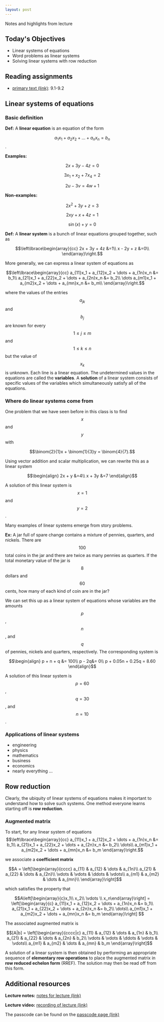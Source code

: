 ```yaml
---
layout: post
---
```


Notes and highlights from lecture

## Today's Objectives

* Linear systems of equations
* Word problems as linear systems
* Solving linear systems with row reduction

## Reading assignments

* <a target="_parent" href="../../../extras/textbook.pdf">primary text (link)</a>: 9.1-9.2

##  Linear systems of equations

### Basic definition

**Def:** A **linear equation** is an equation of the form

$$a_1x_1 + a_2x_2 + \dots + a_nx_n = b_n$$.

**Examples:**

$$2x + 3y - 4z = 0$$

$$3x_1 + x_2 +7x_4 = 2$$

$$2u - 3v = 4w + 1$$

**Non-examples:**

$$2x^2 + 3y + z = 3$$

$$2xy + x + 4z = 1$$

$$\sin(x) + y = 0$$

**Def:** A **linear system** is a bunch of linear equations grouped together, such as

$$\left\lbrace\begin{array}{cc}
2x + 3y + 4z &=1\\
 x - 2y +  z &=0\\
\end{array}\right.$$

More generally, we can express a linear system of equations as

$$\left\lbrace\begin{array}{cc}
a_{11}x_1 + a_{12}x_2 + \dots + a_{1n}x_n &= b_1\\
a_{21}x_1 + a_{22}x_2 + \dots + a_{2n}x_n &= b_2\\
\dots
a_{m1}x_1 + a_{m2}x_2 + \dots + a_{mn}x_n &= b_m\\
\end{array}\right.$$

where the values of the entries $$a_{jk}$$ and $$b_j$$ are known for every $$1\leq j\leq m$$ and $$1\leq k\leq n$$ but the value of $$x_k$$ is unknown.
Each line is a linear equation.  The undetermined values in the equations are called the **variables**.  A **solution** of a linear system consists of specific values of the variables which simultaneously satisfy all of the equations.

### Where do linear systems come from

One problem that we have seen before in this class is to find $$x$$ and $$y$$ with

$$\binom{2}{1}x + \binom{1}{3}y = \binom{4}{7}.$$

Using vector addition and scalar multiplication, we can rewrite this as a linear system

$$\begin{align}
2x + y &=4\\
x + 3y &=7
\end{align}$$

A solution of this linear system is $$x=1$$ and $$y=2$$.

Many examples of linear systems emerge from story problems.

**Ex:** A jar full of spare change contains a mixture of pennies, quarters, and nickels.  There are $$100$$ total coins in the jar and there are twice as many pennies as quarters.  If the total monetary value of the jar is $$8$$ dollars and $$60$$ cents, how many of each kind of coin are in the jar?

We can set this up as a linear system of equations whose variables are the amounts $$p$$, $$n$$, and $$q$$ of pennies, nickels and quarters, respectively.  The corresponding system is

$$\begin{align}
p + n + q &= 100\\
p - 2q&= 0\\
p + 0.05n + 0.25q = 8.60
\end{align}$$

A solution of this linear system is $$p =60$$, $$q = 30$$, and $$n = 10$$.

### Applications of linear systems
* engineering
* physics
* mathematics
* business
* economics
* nearly everything ...

## Row reduction
Clearly, the ubiquity of linear systems of equations makes it important to understand how to solve such systems.
One method everyone learns starting off is **row reduction**.

### Augmented matrix
To start, for any linear system of equations
$$\left\lbrace\begin{array}{cc}
a_{11}x_1 + a_{12}x_2 + \dots + a_{1n}x_n &= b_1\\
a_{21}x_1 + a_{22}x_2 + \dots + a_{2n}x_n &= b_2\\
\dots\\
a_{m1}x_1 + a_{m2}x_2 + \dots + a_{mn}x_n &= b_m
\end{array}\right.$$

we associate a **coefficient matrix**

$$A = \left[\begin{array}{cccc}
a_{11} & a_{12} & \dots & a_{1n}\\
a_{21} & a_{22} & \dots & a_{2n}\\
\vdots & \vdots & \ddots & \vdots\\
a_{m1} & a_{m2} & \dots & a_{mn}\\
\end{array}\right]$$

which satisfies the property that

$$A\left[\begin{array}{c}x_1\\ x_2\\ \vdots \\ x_n\end{array}\right] =
\left[\begin{array}{c}
a_{11}x_1 + a_{12}x_2 + \dots + a_{1n}x_n &= b_1\\
a_{21}x_1 + a_{22}x_2 + \dots + a_{2n}x_n &= b_2\\
\dots\\
a_{m1}x_1 + a_{m2}x_2 + \dots + a_{mn}x_n &= b_m
\end{array}\right]
$$

The associated augmented matrix is 

$$[A|b]  = \left[\begin{array}{cccc|c}
a_{11} & a_{12} & \dots & a_{1n} & b_1\\
a_{21} & a_{22} & \dots & a_{2n} & b_2\\
\vdots & \vdots & \ddots & \vdots & \vdots\\
a_{m1} & a_{m2} & \dots & a_{mn} & b_m
\end{array}\right]$$

A solution of a linear system is then obtained by performing an appropriate sequence of **elementary row operations** to place the augmented matrix in **row reduced echelon form** (RREF).  The solution may then be read off from this form.


## Additional resources

**Lecture notes:** <a target="_parent" href="https://wcasper.github.io/math107spring2021/extras/notes/2021-03-22-Note-09-50.pdf">notes for lecture (link)</a>

**Lecture video:** <a target="_parent" href="https://fullerton.zoom.us/rec/share/8Upqrai07te16mTMxBosmtgqMlvNXAQ5UyGZzSWJEiuOU99kqDqLY2u3rrdU5G72.P2YPdy6BH-vN6ZCB">recording of lecture (link)</a>

The passcode can be found on the <a target="_parent" href="https://csufullerton.instructure.com/courses/3127326/pages/video-lecture-keys">passcode page (link)</a>



